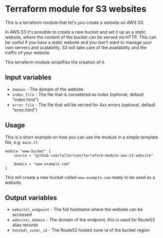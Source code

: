 Terraform module for S3 websites
================================

This is a terraform module that let's you create a website on AWS S3.

In AWS S3 it's possible to create a new bucket and set it up as a static
website, where the content of the bucket can be served via HTTP.
This can be useful if you have a static website and you don't want to manage
your own servers and scalability. S3 will take care of the availability and the
traffic of your website.

This terraform module simplifies the creation of it.

Input variables
---------------

- `domain` - The domain of the website
- `index_file` - The file that is considered as index (optional, default "index.html")
- `error_file` - The file that will be served for 4xx errors (optional, default "error.html")

Usage
-----

This is a short example on how you can use the module in a simple template file,
e.g. `main.tf`.

```
module "www-bucket" {
    source = "github.com/fallertsen/terraform-module-aws-s3-website"

    domain = "www.example.com"
}
```

This will create a new bucket called `www.example.com` ready to be used as a
website.

Output variables
----------------

- `website\_endpoint` - The full hostname where the website can be accessed
- `website\_domain` - The domain of the endpoint, this is used for Route53 alias records
- `hosted\_zone\_id` - The Route53 hosted zone id of the bucket region
